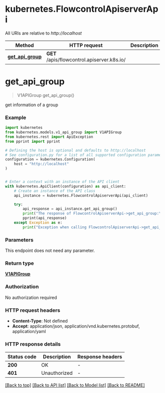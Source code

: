 # kubernetes.FlowcontrolApiserverApi

All URIs are relative to *http://localhost*

Method | HTTP request | Description
------------- | ------------- | -------------
[**get_api_group**](FlowcontrolApiserverApi.md#get_api_group) | **GET** /apis/flowcontrol.apiserver.k8s.io/ | 


# **get_api_group**
> V1APIGroup get_api_group()

get information of a group

### Example


```python
import kubernetes
from kubernetes.models.v1_api_group import V1APIGroup
from kubernetes.rest import ApiException
from pprint import pprint

# Defining the host is optional and defaults to http://localhost
# See configuration.py for a list of all supported configuration parameters.
configuration = kubernetes.Configuration(
    host = "http://localhost"
)


# Enter a context with an instance of the API client
with kubernetes.ApiClient(configuration) as api_client:
    # Create an instance of the API class
    api_instance = kubernetes.FlowcontrolApiserverApi(api_client)

    try:
        api_response = api_instance.get_api_group()
        print("The response of FlowcontrolApiserverApi->get_api_group:\n")
        pprint(api_response)
    except Exception as e:
        print("Exception when calling FlowcontrolApiserverApi->get_api_group: %s\n" % e)
```



### Parameters

This endpoint does not need any parameter.

### Return type

[**V1APIGroup**](V1APIGroup.md)

### Authorization

No authorization required

### HTTP request headers

 - **Content-Type**: Not defined
 - **Accept**: application/json, application/vnd.kubernetes.protobuf, application/yaml

### HTTP response details

| Status code | Description | Response headers |
|-------------|-------------|------------------|
**200** | OK |  -  |
**401** | Unauthorized |  -  |

[[Back to top]](#) [[Back to API list]](../README.md#documentation-for-api-endpoints) [[Back to Model list]](../README.md#documentation-for-models) [[Back to README]](../README.md)

